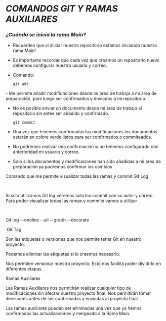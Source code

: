 # ***COMANDOS GIT Y RAMAS AUXILIARES***
### *¿Cuándo se inicia la rama Main?*
- Recuerden que al iniciar nuestro repositorio estamos iniciando nuestra rama Main!​
- Es importante recordar que cada vez que creamos un repositorio nuevo debemos configurar nuestro usuario y correo.
- Comando:

      git add . 

​- Me permite añadir modificaciones desde mi área de trabajo a mi área de preparación, para luego ser confirmados y enviados a mi repositorio.
- No es posible enviar un documento desde mi área de trabajo al repositorio sin antes ser añadido y confirmado.

 
      git commit
- Una vez que tenemos confirmadas las modificaciones los documentos estarán en colore verde listos para ser confirmados o commiteados. ​
- No podremos realizar una confirmación si no tenemos configurado con anterioridad mi usuario y correo.​
- Solo si los documentos y modificaciones han sido añadidas a mi área de preparación ya podremos confirmar los cambios​


Comando que me permite visualizar todas las ramas y commit
Git Log​

​

Si sólo utilizamos Git log veremos solo los commit con su autor y correo. Para poder visualizar todas las ramas y commits vamos a utilizar ​

​

Git log --oneline --all --graph --decorate 

​
Git Tag

Son las etiquetas o versiones que nos permite tener Git en nuestro proyecto. ​

Podemos eliminar las etiquetas si lo creemos necesario.


Nos permiten versionar nuestro proyecto. Esto nos facilita poder dividirlo  en diferentes etapas.

Ramas Auxiliares

Las Ramas Auxiliares nos permitirán realizar cualquier tipo de modificaciones sin afectar nuestro proyecto final. Nos permitirán tomar decisiones antes de ser confirmadas y enviadas al proyecto final​

Las ramas auxiliares pueden ser eliminadas una vez que ya hemos confirmados las actualizaciones y mergeado a la Rama Main.

